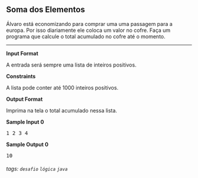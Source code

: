 ## Soma dos Elementos

Álvaro está economizando para comprar uma uma passagem para a europa. Por isso diariamente ele coloca um valor no cofre. Faça um programa que calcule o total acumulado no cofre até o momento.

---

**Input Format**

A entrada será sempre uma lista de inteiros positivos.

**Constraints**

A lista pode conter até 1000 inteiros positivos.

**Output Format**

Imprima na tela o total acumulado nessa lista.

**Sample Input 0**

<pre>
1 2 3 4
</pre>

**Sample Output 0**

<pre>
10
</pre>

###### tags: `desafio` `lógica` `java`